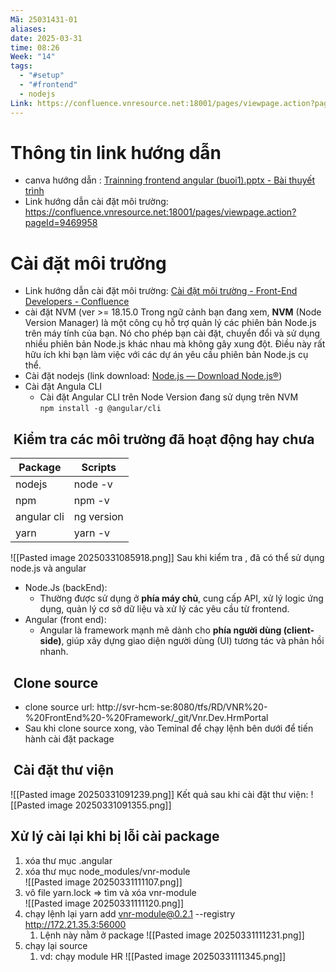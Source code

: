 ```yaml
---
Mã: 25031431-01
aliases: 
date: 2025-03-31
time: 08:26
Week: "14"
tags:
  - "#setup"
  - "#frontend"
  - nodejs
Link: https://confluence.vnresource.net:18001/pages/viewpage.action?pageId=9469958
---
```

# Thông tin link hướng dẫn
- canva hướng dẫn : [Trainning frontend angular (buoi1).pptx - Bài thuyết trình](https://www.canva.com/design/DAGjQXGxGo8/p_i47RXZFtaM_DDXPj1bzQ/edit)
- Link hướng dẫn cài đặt môi trường: https://confluence.vnresource.net:18001/pages/viewpage.action?pageId=9469958
# Cài đặt môi trường 
- Link hướng dẫn cài đặt môi trường: [Cài đặt môi trường - Front-End Developers - Confluence](https://confluence.vnresource.net:18001/pages/viewpage.action?pageId=9469958)
- cài đặt NVM (ver >= 18.15.0
	Trong ngữ cảnh bạn đang xem, **NVM** (Node Version Manager) là một công cụ hỗ trợ quản lý các phiên bản Node.js trên máy tính của bạn. Nó cho phép bạn cài đặt, chuyển đổi và sử dụng nhiều phiên bản Node.js khác nhau mà không gây xung đột. Điều này rất hữu ích khi bạn làm việc với các dự án yêu cầu phiên bản Node.js cụ thể.
- Cài đặt nodejs (link download: [Node.js — Download Node.js®](https://nodejs.org/en/download))
- Cài đặt Angula CLI
	- Cài đặt Angular CLI trên Node Version đang sử dụng trên NVM
	`npm install -g @angular/cli`
	
##  Kiểm tra các môi trường đã hoạt động hay chưa

|**Package**|Scripts|
|---|---|
|nodejs|node -v|
|npm|npm -v|
|angular cli|ng version|
|yarn|yarn -v|
![[Pasted image 20250331085918.png]]
Sau khi kiểm tra , đã có thể sử dụng node.js và angular 
 - Node.Js (backEnd):
	 - Thường được sử dụng ở **phía máy chủ**, cung cấp API, xử lý logic ứng dụng, quản lý cơ sở dữ liệu và xử lý các yêu cầu từ frontend.
 - Angular (front end):
	 - Angular là framework mạnh mẽ dành cho **phía người dùng (client-side)**, giúp xây dựng giao diện người dùng (UI) tương tác và phản hồi nhanh.

##  Clone source
- clone source url: http://svr-hcm-se:8080/tfs/RD/VNR%20-%20FrontEnd%20-%20Framework/_git/Vnr.Dev.HrmPortal
- Sau khi clone source xong, vào Teminal để chạy lệnh bên dưới để tiến hành cài đặt package
##  Cài đặt thư viện
![[Pasted image 20250331091239.png]]
Kết quả sau khi cài đặt thư viện:
![[Pasted image 20250331091355.png]]



## Xử lý cài lại khi bị lỗi cài package
1. xóa thư mục .angular  
2. xóa thư mục node_modules/vnr-module  
![[Pasted image 20250331111107.png]]
3. vô file yarn.lock => tìm và xóa vnr-module  
![[Pasted image 20250331111120.png]]
4. chạy lệnh lại yarn add vnr-module@0.2.1 --registry http://172.21.35.3:56000  
	1. Lệnh này nằm ở package
	![[Pasted image 20250331111231.png]]
5. chạy lại source
	1. vd: chạy module HR
	![[Pasted image 20250331111345.png]]